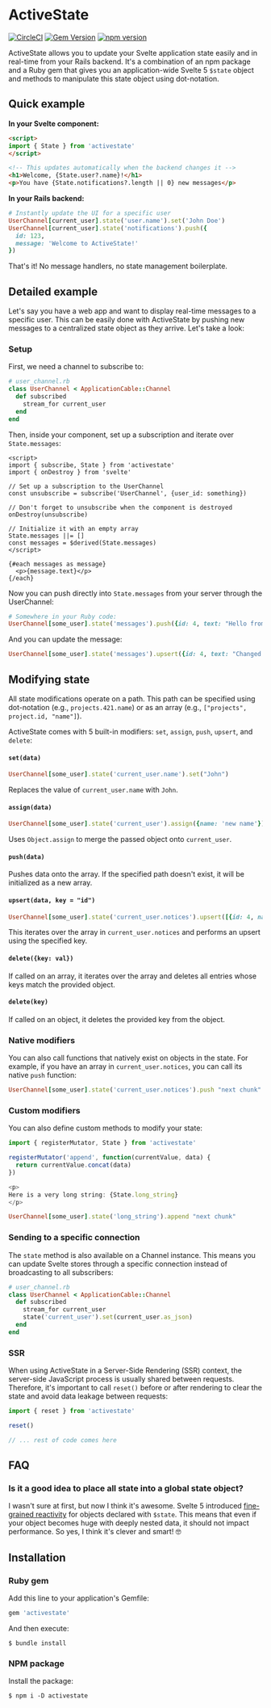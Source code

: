 # ActiveState

[![CircleCI](https://circleci.com/gh/buhrmi/activestate.svg?style=shield)](https://circleci.com/gh/buhrmi/activestate)
[![Gem Version](https://badge.fury.io/rb/activestate.svg)](https://rubygems.org/gems/activestate)
[![npm version](https://badge.fury.io/js/activestate.svg)](https://www.npmjs.com/package/activestate)

ActiveState allows you to update your Svelte application state easily and in real-time from your Rails backend. It's a combination of an npm package and a Ruby gem that gives you an application-wide Svelte 5 `$state` object and methods to manipulate this state object using dot-notation.

## Quick example

**In your Svelte component:**
```html
<script>
import { State } from 'activestate'
</script>

<!-- This updates automatically when the backend changes it -->
<h1>Welcome, {State.user?.name}!</h1>
<p>You have {State.notifications?.length || 0} new messages</p>
```

**In your Rails backend:**
```ruby
# Instantly update the UI for a specific user
UserChannel[current_user].state('user.name').set('John Doe')
UserChannel[current_user].state('notifications').push({
  id: 123, 
  message: 'Welcome to ActiveState!'
})
```

That's it! No message handlers, no state management boilerplate.

## Detailed example

Let's say you have a web app and want to display real-time messages to a specific user. This can be easily done with ActiveState by pushing new messages to a centralized state object as they arrive. Let's take a look:

### Setup

First, we need a channel to subscribe to:

```rb
# user_channel.rb
class UserChannel < ApplicationCable::Channel
  def subscribed
    stream_for current_user
  end
end
```

Then, inside your component, set up a subscription and iterate over `State.messages`:

```svelte
<script>
import { subscribe, State } from 'activestate'
import { onDestroy } from 'svelte'

// Set up a subscription to the UserChannel
const unsubscribe = subscribe('UserChannel', {user_id: something})

// Don't forget to unsubscribe when the component is destroyed
onDestroy(unsubscribe)

// Initialize it with an empty array
State.messages ||= []
const messages = $derived(State.messages)
</script>

{#each messages as message}
  <p>{message.text}</p>
{/each}
```

Now you can push directly into `State.messages` from your server through the UserChannel:

```rb
# Somewhere in your Ruby code:
UserChannel[some_user].state('messages').push({id: 4, text: "Hello from Ruby"})
```

And you can update the message:

```rb
UserChannel[some_user].state('messages').upsert({id: 4, text: "Changed text"})
```


## Modifying state

All state modifications operate on a path. This path can be specified using dot-notation (e.g., `projects.421.name`) or as an array (e.g., `["projects", project.id, "name"]`).

ActiveState comes with 5 built-in modifiers: `set`, `assign`, `push`, `upsert`, and `delete`:

#### `set(data)`

```rb
UserChannel[some_user].state('current_user.name').set("John")
```

Replaces the value of `current_user.name` with `John`.

#### `assign(data)`

```rb
UserChannel[some_user].state('current_user').assign({name: 'new name'})
```

Uses `Object.assign` to merge the passed object onto `current_user`.

#### `push(data)`

Pushes data onto the array. If the specified path doesn't exist, it will be initialized as a new array.

#### `upsert(data, key = "id")`

```rb
UserChannel[some_user].state('current_user.notices').upsert([{id: 4, name: "new name"}])
```

This iterates over the array in `current_user.notices` and performs an upsert using the specified key.

#### `delete({key: val})`

If called on an array, it iterates over the array and deletes all entries whose keys match the provided object.

#### `delete(key)`

If called on an object, it deletes the provided key from the object.

### Native modifiers

You can also call functions that natively exist on objects in the state. For example, if you have an array in `current_user.notices`, you can call its native `push` function:

```ruby
UserChannel[some_user].state('current_user.notices').push "next chunk"
```

### Custom modifiers

You can also define custom methods to modify your state:

```js
import { registerMutator, State } from 'activestate'

registerMutator('append', function(currentValue, data) {
  return currentValue.concat(data)
})

<p>
Here is a very long string: {State.long_string}
</p>
```

```ruby
UserChannel[some_user].state('long_string').append "next chunk"
```

### Sending to a specific connection

The `state` method is also available on a Channel instance. This means you can update Svelte stores through a specific connection instead of broadcasting to all subscribers:

```rb
# user_channel.rb
class UserChannel < ApplicationCable::Channel
  def subscribed
    stream_for current_user
    state('current_user').set(current_user.as_json)
  end
end
```

### SSR

When using ActiveState in a Server-Side Rendering (SSR) context, the server-side JavaScript process is usually shared between requests. Therefore, it's important to call `reset()` before or after rendering to clear the state and avoid data leakage between requests:

```js
import { reset } from 'activestate'

reset()

// ... rest of code comes here
```

## FAQ

### Is it a good idea to place all state into a global state object?

I wasn't sure at first, but now I think it's awesome. Svelte 5 introduced [fine-grained reactivity](https://frontendmasters.com/blog/fine-grained-reactivity-in-svelte-5/) for objects declared with `$state`. This means that even if your object becomes huge with deeply nested data, it should not impact performance. So yes, I think it's clever and smart! 🤓

## Installation

### Ruby gem

Add this line to your application's Gemfile:

```ruby
gem 'activestate'
```

And then execute:

    $ bundle install

### NPM package

Install the package:

    $ npm i -D activestate

